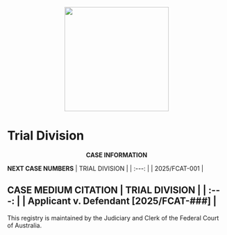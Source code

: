 <p align="center"> 
<img width=240 height =240 src="https://upload.wikimedia.org/wikipedia/commons/f/f8/Coat_of_Arms_of_Australia.svg"> 
</p>

# Trial Division


<p align="center"><b>CASE INFORMATION</b>

**NEXT CASE NUMBERS**
| TRIAL DIVISION |
| :---: |
| 2025/FCAT-001 |

**CASE MEDIUM CITATION**
| TRIAL DIVISION |
| :---: |
| Applicant v. Defendant [2025/FCAT-###] |
----

This registry is maintained by the Judiciary and Clerk of the Federal Court of Australia.


